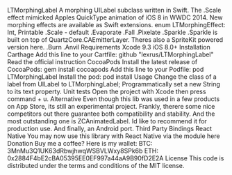 LTMorphingLabel A morphing UILabel subclass written in Swift. The .Scale effect mimicked Apples QuickType animation of iOS 8 in WWDC 2014. New morphing effects are available as Swift extensions. enum LTMorphingEffect: Int, Printable .Scale - default .Evaporate .Fall .Pixelate .Sparkle .Sparkle is built on top of QuartzCore.CAEmitterLayer. Theres also a SpriteKit powered version here. .Burn .Anvil Requirements Xcode 9.3 iOS 8.0+ Installation Carthage Add this line to your Cartfile: github "lexrus/LTMorphingLabel" Read the official instruction CocoaPods Install the latest release of CocoaPods: gem install cocoapods Add this line to your Podfile: pod LTMorphingLabel Install the pod: pod install Usage Change the class of a label from UILabel to LTMorphingLabel; Programmatically set a new String to its text property. Unit tests Open the project with Xcode then press command + u. Alternative Even though this lib was used in a few products on App Store, its still an experimental project. Frankly, therere some nice competitors out there guarantee both compatibility and stability. And the most outstanding one is ZCAnimatedLabel. Id like to recommend it for production use. And finally, an Android port. Third Party Bindings React Native You may now use this library with React Native via the module here Donation Buy me a coffee? Here is my wallet: BTC: 3MnMu3Q1UK63dRbwjhwqWSBVLWxy8SPk6b ETH: 0x2884F4bE2cBA05395EE0EF997a44aA9B90fD2E2A License This code is distributed under the terms and conditions of the MIT license.